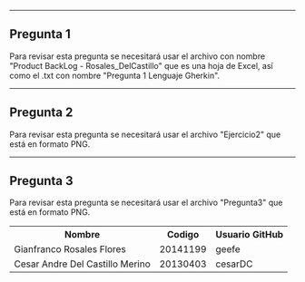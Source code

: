 
<table><tr><th>Nombre</th><th>Codigo</th><th>Usuario GitHub</th></tr><tr><tr>
<td>Gianfranco Rosales Flores</td><td>20141199</td><td>geefe</td> </tr>
<tr><td>Cesar Andre Del Castillo Merino</td><td>20130403</td><td>cesarDC</td></tr>

<hr> </hr>

<h2> Pregunta 1 </h2>
<p> Para revisar esta pregunta se necesitará usar el archivo con nombre "Product BackLog - Rosales_DelCastillo" que es una hoja de Excel, así como el .txt con nombre "Pregunta 1 Lenguaje Gherkin".</p>

<hr> </hr>
<h2> Pregunta 2 </h2>
<p> Para revisar esta pregunta se necesitará usar el archivo "Ejercicio2" que está en formato PNG.</p>

<hr> </hr>
<h2> Pregunta 3 </h2>
<p> Para revisar esta pregunta se necesitará usar el archivo "Pregunta3" que está en formato PNG.</p>
